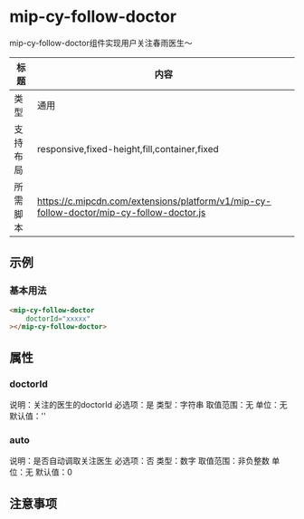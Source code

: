 # mip-cy-follow-doctor

mip-cy-follow-doctor组件实现用户关注春雨医生～

标题|内容
----|----
类型|通用
支持布局|responsive,fixed-height,fill,container,fixed
所需脚本|https://c.mipcdn.com/extensions/platform/v1/mip-cy-follow-doctor/mip-cy-follow-doctor.js

## 示例

### 基本用法
```html
<mip-cy-follow-doctor
    doctorId="xxxxx"
></mip-cy-follow-doctor>
```

## 属性

### doctorId

说明：关注的医生的doctorId
必选项：是
类型：字符串
取值范围：无
单位：无
默认值：''

### auto

说明：是否自动调取关注医生
必选项：否
类型：数字
取值范围：非负整数
单位：无
默认值：0

## 注意事项

